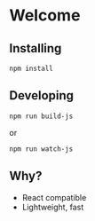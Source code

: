 # Welcome

## Installing

	npm install

## Developing

	npm run build-js

or 

	npm run watch-js

## Why?

* React compatible
* Lightweight, fast

